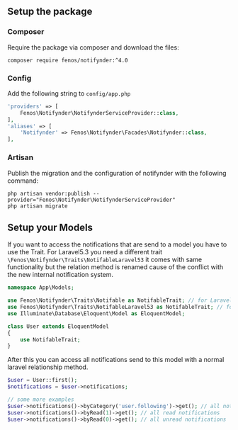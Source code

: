 ## Setup the package

### Composer

Require the package via composer and download the files: 

```
composer require fenos/notifynder:^4.0
```

### Config

Add the following string to `config/app.php`

```php
'providers' => [
    Fenos\Notifynder\NotifynderServiceProvider::class,
],
'aliases' => [
    'Notifynder' => Fenos\Notifynder\Facades\Notifynder::class,
],
```

### Artisan

Publish the migration and the configuration of notifynder with the following command:

```
php artisan vendor:publish --provider="Fenos\Notifynder\NotifynderServiceProvider"
php artisan migrate
```

## Setup your Models

If you want to access the notifications that are send to a model you have to use the Trait. For Laravel5.3 you need a different trait `\Fenos\Notifynder\Traits\NotifableLaravel53` it comes with same functionality but the relation method is renamed cause of the conflict with the new internal notification system.

```php
namespace App\Models;

use Fenos\Notifynder\Traits\Notifable as NotifableTrait; // for Laravel 5.0+
use Fenos\Notifynder\Traits\NotifableLaravel53 as NotifableTrait; // for Laravel 5.3+
use Illuminate\Database\Eloquent\Model as EloquentModel;

class User extends EloquentModel
{
    use NotifableTrait;
}
```

After this you can access all notifications send to this model with a normal laravel relationship method.

```php
$user = User::first();
$notifications = $user->notifications;

// some more examples
$user->notifications()->byCategory('user.following')->get(); // all notifications in category 'user.following'
$user->notifications()->byRead(1)->get(); // all read notifications
$user->notifications()->byRead(0)->get(); // all unread notifications
```